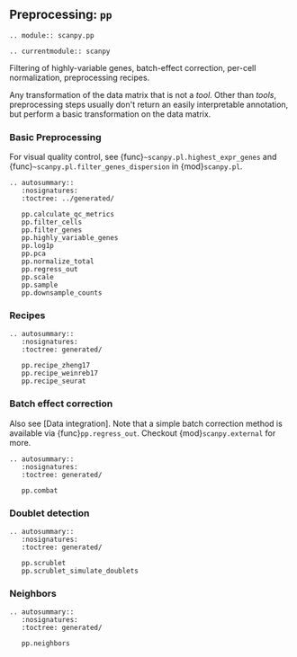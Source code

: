 ## Preprocessing: `pp`

```{eval-rst}
.. module:: scanpy.pp
```

```{eval-rst}
.. currentmodule:: scanpy
```

Filtering of highly-variable genes, batch-effect correction, per-cell normalization, preprocessing recipes.

Any transformation of the data matrix that is not a *tool*. Other than *tools*, preprocessing steps usually don't return an easily interpretable annotation, but perform a basic transformation on the data matrix.

### Basic Preprocessing

For visual quality control, see {func}`~scanpy.pl.highest_expr_genes` and
{func}`~scanpy.pl.filter_genes_dispersion` in {mod}`scanpy.pl`.

```{eval-rst}
.. autosummary::
   :nosignatures:
   :toctree: ../generated/

   pp.calculate_qc_metrics
   pp.filter_cells
   pp.filter_genes
   pp.highly_variable_genes
   pp.log1p
   pp.pca
   pp.normalize_total
   pp.regress_out
   pp.scale
   pp.sample
   pp.downsample_counts
```

### Recipes

```{eval-rst}
.. autosummary::
   :nosignatures:
   :toctree: generated/

   pp.recipe_zheng17
   pp.recipe_weinreb17
   pp.recipe_seurat
```

### Batch effect correction

Also see [Data integration]. Note that a simple batch correction method is available via {func}`pp.regress_out`. Checkout {mod}`scanpy.external` for more.

```{eval-rst}
.. autosummary::
   :nosignatures:
   :toctree: generated/

   pp.combat
```

### Doublet detection

```{eval-rst}
.. autosummary::
   :nosignatures:
   :toctree: generated/

   pp.scrublet
   pp.scrublet_simulate_doublets
```

### Neighbors

```{eval-rst}
.. autosummary::
   :nosignatures:
   :toctree: generated/

   pp.neighbors

```
